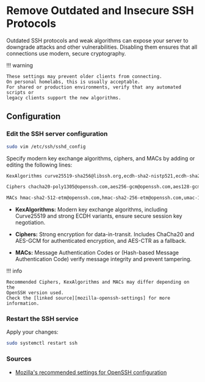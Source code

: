 # Remove Outdated and Insecure SSH Protocols

Outdated SSH protocols and weak algorithms can expose your server to
downgrade attacks and other vulnerabilities. Disabling them ensures that all
connections use modern, secure cryptography.

!!! warning

    These settings may prevent older clients from connecting.
    On personal homelabs, this is usually acceptable.
    For shared or production environments, verify that any automated scripts or
    legacy clients support the new algorithms.

## Configuration

### Edit the SSH server configuration

```bash
sudo vim /etc/ssh/sshd_config
```

Specify modern key exchange algorithms, ciphers, and MACs by adding or editing
the following lines:

```bash
KexAlgorithms curve25519-sha256@libssh.org,ecdh-sha2-nistp521,ecdh-sha2-nistp384,ecdh-sha2-nistp256,diffie-hellman-group-exchange-sha256

Ciphers chacha20-poly1305@openssh.com,aes256-gcm@openssh.com,aes128-gcm@openssh.com,aes256-ctr,aes192-ctr,aes128-ctr

MACs hmac-sha2-512-etm@openssh.com,hmac-sha2-256-etm@openssh.com,umac-128-etm@openssh.com,hmac-sha2-512,hmac-sha2-256,umac-128@openssh.com
```

- **KexAlgorithms:** Modern key exchange algorithms, including Curve25519 and
  strong ECDH variants, ensure secure session key negotiation.

- **Ciphers:** Strong encryption for data-in-transit. Includes ChaCha20 and
  AES-GCM for authenticated encryption, and AES-CTR as a fallback.

- **MACs:** Message Authentication Codes or
  (Hash-based Message Authentication Code) verify message integrity and prevent
  tampering.

!!! info

    Recommended Ciphers, KexAlgorithms and MACs may differ depending on the
    OpenSSH version used.
    Check the [linked source][mozilla-openssh-settings] for more information.

### Restart the SSH service

Apply your changes:

```bash
sudo systemctl restart ssh
```

### Sources

- [Mozilla's recommended settings for
  OpenSSH configuration][mozilla-openssh-settings]

[mozilla-openssh-settings]: https://infosec.mozilla.org/guidelines/openssh
